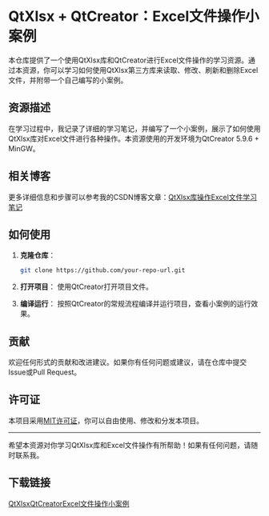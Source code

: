 # QtXlsx + QtCreator：Excel文件操作小案例

本仓库提供了一个使用QtXlsx库和QtCreator进行Excel文件操作的学习资源。通过本资源，你可以学习如何使用QtXlsx第三方库来读取、修改、刷新和删除Excel文件，并附带一个自己编写的小案例。

## 资源描述

在学习过程中，我记录了详细的学习笔记，并编写了一个小案例，展示了如何使用QtXlsx库对Excel文件进行各种操作。本资源使用的开发环境为QtCreator 5.9.6 + MinGW。

## 相关博客

更多详细信息和步骤可以参考我的CSDN博客文章：[QtXlsx库操作Excel文件学习笔记](https://blog.csdn.net/cpp_learner/article/details/126582213)

## 如何使用

1. **克隆仓库**：
   ```bash
   git clone https://github.com/your-repo-url.git
   ```

2. **打开项目**：
   使用QtCreator打开项目文件。

3. **编译运行**：
   按照QtCreator的常规流程编译并运行项目，查看小案例的运行效果。

## 贡献

欢迎任何形式的贡献和改进建议。如果你有任何问题或建议，请在仓库中提交Issue或Pull Request。

## 许可证

本项目采用[MIT许可证](LICENSE)，你可以自由使用、修改和分发本项目。

---

希望本资源对你学习QtXlsx库和Excel文件操作有所帮助！如果有任何问题，请随时联系我。

## 下载链接

[QtXlsxQtCreatorExcel文件操作小案例](https://pan.quark.cn/s/9d3f9204bf2e)